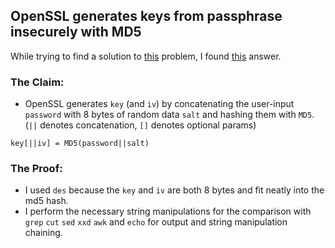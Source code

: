 ## OpenSSL generates keys from passphrase insecurely with MD5

While trying to find a solution to 
[this](https://stackoverflow.com/questions/49228647/how-is-a-des-key-generated-from-passphrase-in-c)
problem, I found 
[this](https://security.stackexchange.com/questions/29106/openssl-recover-key-and-iv-by-passphrase)
answer.

### The Claim:
- OpenSSL generates `key` (and `iv`) by concatenating the user-input `password` 
with 8 bytes of random data `salt` and hashing them with `MD5`.
(`||` denotes concatenation, `[]` denotes optional params)
```
key[||iv] = MD5(password||salt)
```

### The Proof:
- I used `des` because the `key` and `iv` are both 8 bytes and fit neatly into the md5 hash.
- I perform the necessary string manipulations for the comparison with `grep` `cut` `sed` `xxd` `awk` 
and `echo` for output and string manipulation chaining.
